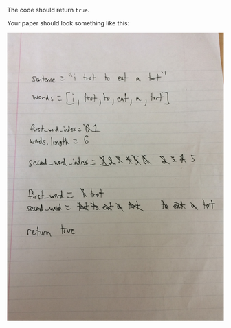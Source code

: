The code should return `true`.

Your paper should look something like this:

![Write Out Answer 1](./write-out-answer-1.jpg)
